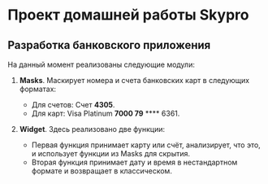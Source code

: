 # Проект домашней работы Skypro
## Разработка банковского приложения

На данный момент реализованы следующие модули:

1. **Masks**. Маскирует номера и счета банковских карт в следующих форматах:
   - Для счетов: Счет **4305**.
   - Для карт: Visa Platinum **7000 79** **** 6361.

2. **Widget**. Здесь реализовано две функции:
   - Первая функция принимает карту или счёт, анализирует, что это, и использует функции из Masks для скрытия.
   - Вторая функция принимает дату и время в нестандартном формате и возвращает в классическом.